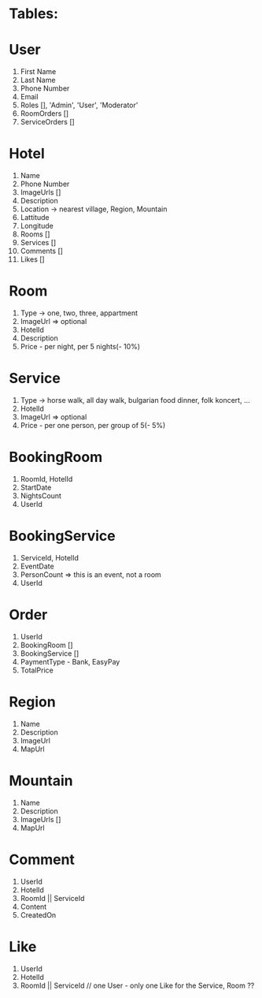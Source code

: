 # Tables:

# User
1. First Name
2. Last Name
3. Phone Number
4. Email
5. Roles [], 'Admin', 'User', 'Moderator'
6. RoomOrders []
7. ServiceOrders []

# Hotel
1. Name
2. Phone Number
3. ImageUrls []
4. Description
5. Location -> nearest village, Region, Mountain
6. Lattitude
7. Longitude
8. Rooms []
9. Services []
10. Comments []
11. Likes []

# Room
1. Type -> one, two, three, appartment
2. ImageUrl => optional
3. HotelId
4. Description
5. Price - per night, per 5 nights(- 10%)

# Service
1. Type -> horse walk, all day walk, bulgarian food dinner, folk koncert, ...
2. HotelId
3. ImageUrl => optional
4. Price - per one person, per group of 5(- 5%)

# BookingRoom
1. RoomId, HotelId
2. StartDate
3. NightsCount
4. UserId

# BookingService
1. ServiceId, HotelId
2. EventDate
3. PersonCount => this is an event, not a room
4. UserId

# Order
1. UserId
2. BookingRoom []
3. BookingService []
4. PaymentType - Bank, EasyPay
5. TotalPrice

# Region
1. Name
2. Description
3. ImageUrl
4. MapUrl

# Mountain
1. Name
2. Description
3. ImageUrls []
4. MapUrl

# Comment
1. UserId
2. HotelId
3. RoomId || ServiceId
4. Content
5. CreatedOn

# Like
1. UserId
2. HotelId
3. RoomId || ServiceId
// one User - only one Like for the Service, Room ??
